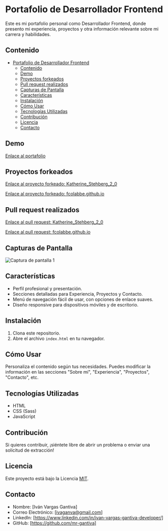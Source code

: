 # Portafolio de Desarrollador Frontend

Este es mi portafolio personal como Desarrollador Frontend, donde presento mi experiencia, proyectos y otra información relevante sobre mi carrera y habilidades.

## Contenido

- [Portafolio de Desarrollador Frontend](#portafolio-de-desarrollador-frontend)
  - [Contenido](#contenido)
  - [Demo](#demo)
  - [Proyectos forkeados](#proyectos-forkeados)
  - [Pull request realizados](#pull-request-realizados)
  - [Capturas de Pantalla](#capturas-de-pantalla)
  - [Características](#características)
  - [Instalación](#instalación)
  - [Cómo Usar](#cómo-usar)
  - [Tecnologías Utilizadas](#tecnologías-utilizadas)
  - [Contribución](#contribución)
  - [Licencia](#licencia)
  - [Contacto](#contacto)

## Demo

[Enlace al portafolio](https://mr-gantiva.github.io/)

## Proyectos forkeados
[Enlace al proyecto forkeado: Katherine_Stehberg_2_0](https://github.com/mr-gantiva/Katherine_Stehberg_2_0/commit/efabd994dc1e512702a269aa9973e39c36b27b1d)

[Enlace al proyecto forkeado: fcolabbe.github.io](https://github.com/mr-gantiva/fcolabbe.github.io/commit/76af83401a8cdea1851be32962833d602237a44f)


## Pull request realizados
[Enlace al pull request: Katherine_Stehberg_2_0](https://github.com/mr-gantiva/Katherine_Stehberg_2_0/commit/f764d8a0a8a762d71fecc434c9d8d1dd82abe1f4)

[Enlace al pull request: fcolabbe.github.io](https://github.com/mr-gantiva/fcolabbe.github.io/commit/2bfcb77fffaa1120781fb267112d28c592dc8233)


## Capturas de Pantalla

![Captura de pantalla 1](./assets/img/captura-readme-landing.webp)

## Características

- Perfil profesional y presentación.
- Secciones detalladas para Experiencia, Proyectos y Contacto.
- Menú de navegación fácil de usar, con opciones de enlace suaves.
- Diseño responsive para dispositivos móviles y de escritorio.

## Instalación

1. Clona este repositorio.
2. Abre el archivo `index.html` en tu navegador.

## Cómo Usar

Personaliza el contenido según tus necesidades. Puedes modificar la información en las secciones "Sobre mí", "Experiencia", "Proyectos", "Contacto", etc.

## Tecnologías Utilizadas

- HTML
- CSS (Sass)
- JavaScript

## Contribución

Si quieres contribuir, ¡siéntete libre de abrir un problema o enviar una solicitud de extracción!

## Licencia

Este proyecto está bajo la Licencia [MIT](LICENSE).

## Contacto

- Nombre: [Iván Vargas Gantiva]
- Correo Electrónico: [ivaganva@gmail.com]
- LinkedIn: [https://www.linkedin.com/in/ivan-vargas-gantiva-developer/]
- GitHub: [https://github.com/mr-gantiva]